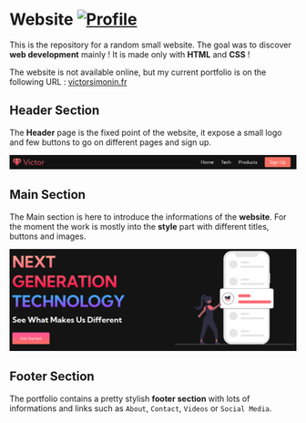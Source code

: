 # Website [![Profile][title-img]][profile]

[title-img]:https://img.shields.io/badge/-Bictole-pink
[profile]:https://github.com/bictole

This is the repository for a random small website. The goal was to discover **web development** mainly ! It is made only with **HTML** and **CSS** !

The website is not available online, but my current portfolio is on the following URL : [victorsimonin.fr](victorsimonin.fr)

## Header Section

The **Header** page is the fixed point of the website, it expose a small logo and few buttons to go on different pages and sign up.

<img src="https://github.com/Bictole/Website/blob/main/readme_images/header.png" alt="Header">


## Main Section

The Main section is here to introduce the informations of the **website**. For the moment the work is mostly into the **style** part with different titles, buttons and images.

<img src="https://github.com/Bictole/Website/blob/main/readme_images/main.png" alt="Main Section">


## Footer Section

The portfolio contains a pretty stylish **footer section** with lots of informations and links such as `About`, `Contact`, `Videos` or `Social Media`. 
